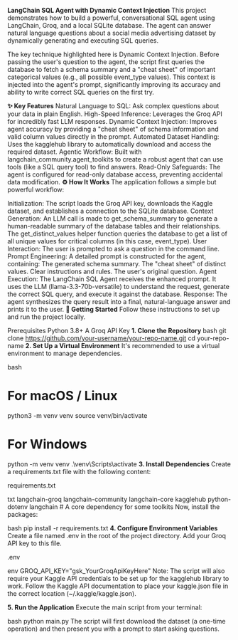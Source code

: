 **LangChain SQL Agent with Dynamic Context Injection**
This project demonstrates how to build a powerful, conversational SQL agent using LangChain, Groq, and a local SQLite database. The agent can answer natural language questions about a social media advertising dataset by dynamically generating and executing SQL queries.

The key technique highlighted here is Dynamic Context Injection. Before passing the user's question to the agent, the script first queries the database to fetch a schema summary and a "cheat sheet" of important categorical values (e.g., all possible event_type values). This context is injected into the agent's prompt, significantly improving its accuracy and ability to write correct SQL queries on the first try.

**✨ Key Features**
Natural Language to SQL: Ask complex questions about your data in plain English.
High-Speed Inference: Leverages the Groq API for incredibly fast LLM responses.
Dynamic Context Injection: Improves agent accuracy by providing a "cheat sheet" of schema information and valid column values directly in the prompt.
Automated Dataset Handling: Uses the kagglehub library to automatically download and access the required dataset.
Agentic Workflow: Built with langchain_community.agent_toolkits to create a robust agent that can use tools (like a SQL query tool) to find answers.
Read-Only Safeguards: The agent is configured for read-only database access, preventing accidental data modification.
**⚙️ How It Works**
The application follows a simple but powerful workflow:

Initialization: The script loads the Groq API key, downloads the Kaggle dataset, and establishes a connection to the SQLite database.
Context Generation:
An LLM call is made to get_schema_summary to generate a human-readable summary of the database tables and their relationships.
The get_distinct_values helper function queries the database to get a list of all unique values for critical columns (in this case, event_type).
User Interaction: The user is prompted to ask a question in the command line.
Prompt Engineering: A detailed prompt is constructed for the agent, containing:
The generated schema summary.
The "cheat sheet" of distinct values.
Clear instructions and rules.
The user's original question.
Agent Execution: The LangChain SQL Agent receives the enhanced prompt. It uses the LLM (llama-3.3-70b-versatile) to understand the request, generate the correct SQL query, and execute it against the database.
Response: The agent synthesizes the query result into a final, natural-language answer and prints it to the user.
**🚀 Getting Started**
Follow these instructions to set up and run the project locally.

Prerequisites
Python 3.8+
A Groq API Key
**1. Clone the Repository**
bash
git clone https://github.com/your-username/your-repo-name.git
cd your-repo-name
**2. Set Up a Virtual Environment**
It's recommended to use a virtual environment to manage dependencies.

bash
# For macOS / Linux
python3 -m venv venv
source venv/bin/activate

# For Windows
python -m venv venv
.\venv\Scripts\activate
**3. Install Dependencies**
Create a requirements.txt file with the following content:

requirements.txt

txt
langchain-groq
langchain-community
langchain-core
kagglehub
python-dotenv
langchain # A core dependency for some toolkits
Now, install the packages:

bash
pip install -r requirements.txt
**4. Configure Environment Variables**
Create a file named .env in the root of the project directory. Add your Groq API key to this file.

.env

env
GROQ_API_KEY="gsk_YourGroqApiKeyHere"
Note: The script will also require your Kaggle API credentials to be set up for the kagglehub library to work. Follow the Kaggle API documentation to place your kaggle.json file in the correct location (~/.kaggle/kaggle.json).

**5. Run the Application**
Execute the main script from your terminal:

bash
python main.py
The script will first download the dataset (a one-time operation) and then present you with a prompt to start asking questions.
